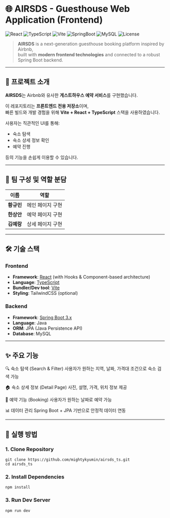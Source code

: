 # 🌐 AIRSDS - Guesthouse Web Application (Frontend)

![React](https://img.shields.io/badge/React-18.0.0-blue?logo=react)
![TypeScript](https://img.shields.io/badge/TypeScript-5.0-blue?logo=typescript)
![Vite](https://img.shields.io/badge/Vite-frontend-yellow?logo=vite)
![SpringBoot](https://img.shields.io/badge/SpringBoot-3.x-green?logo=springboot)
![MySQL](https://img.shields.io/badge/MySQL-8.0-orange?logo=mysql)
![License](https://img.shields.io/badge/license-MIT-lightgrey)

> **AIRSDS** is a next-generation guesthouse booking platform inspired by Airbnb,  
> built with **modern frontend technologies** and connected to a robust Spring Boot backend.

---

## 📖 프로젝트 소개

**AIRSDS**는 Airbnb와 유사한 **게스트하우스 예약 서비스**를 구현했습니다.  

이 레포지토리는 **프론트엔드 전용 저장소**이며,  
빠른 빌드와 개발 경험을 위해 **Vite + React + TypeScript** 스택을 사용하였습니다.  

사용자는 직관적인 UI를 통해:
- 숙소 탐색
- 숙소 상세 정보 확인
- 예약 진행  

등의 기능을 손쉽게 이용할 수 있습니다.  

---

## 👥 팀 구성 및 역할 분담

| 이름 | 역할 |
|------|------|
| **황규민** | 메인 페이지 구현 |
| **한상안** | 예약 페이지 구현 |
| **김예랑** | 상세 페이지 구현 |

---

## 🛠️ 기술 스택

### Frontend
- **Framework**: [React](https://react.dev/) (with Hooks & Component-based architecture)
- **Language**: [TypeScript](https://www.typescriptlang.org/)
- **Bundler/Dev tool**: [Vite](https://vitejs.dev/)  
- **Styling**: TailwindCSS (optional)  

### Backend
- **Framework**: [Spring Boot 3.x](https://spring.io/projects/spring-boot)
- **Language**: Java
- **ORM**: JPA (Java Persistence API)
- **Database**: MySQL

---

## ✨ 주요 기능

🔍 숙소 탐색 (Search & Filter)
사용자가 원하는 지역, 날짜, 가격대 조건으로 숙소 검색 가능

🏠 숙소 상세 정보 (Detail Page)
사진, 설명, 가격, 위치 정보 제공

📅 예약 기능 (Booking)
사용자가 원하는 날짜로 예약 가능

📊 데이터 관리
Spring Boot + JPA 기반으로 안정적 데이터 연동

---
## 🚀 실행 방법
### 1. Clone Repository
```
git clone https://github.com/mightykyumin/airsds_ts.git
cd airsds_ts
```

### 2. Install Dependencies
```
npm install
```

### 3. Run Dev Server
```
npm run dev
```
